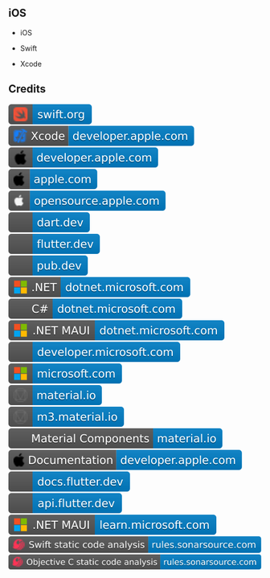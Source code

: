 iOS
---

- iOS

- Swift

- Xcode

Credits
-------
[![image](
Credits/swift.org.svg)](https://swift.org/)  
[![image](
Credits/Xcode-developer.apple.com.svg)](https://developer.apple.com/xcode/)  
[![image](
Credits/developer.apple.com.svg)](https://developer.apple.com/)  
[![image](
Credits/apple.com.svg)](https://apple.com/)  
[![image](
Credits/opensource.apple.com.svg)](https://opensource.apple.com/)  
[![image](
Credits/dart.dev.svg)](https://dart.dev/)  
[![image](
Credits/flutter.dev.svg)](https://flutter.dev/)  
[![image](
Credits/pub.dev.svg)](https://pub.dev/)  
[![image](
Credits/CS.NET-dotnet.microsoft.com.svg)](https://dotnet.microsoft.com/)  
[![image](
Credits/CS-dotnet.microsoft.com.svg)](https://dotnet.microsoft.com/languages/csharp/)<!--[![image](
Credits/CS.NETdotnet.microsoft.com.svg)](https://dotnet.microsoft.com/languages/csharp/)-->  
[![image](
Credits/CS.NET-MAUI-dotnet.microsoft.com.svg)](https://dotnet.microsoft.com/apps/maui)<!--[![image](
Credits/dotnet.microsoft.com.svg)](https://dotnet.microsoft.com/)-->  
[![image](
Credits/developer.microsoft.com.svg)](https://developer.microsoft.com/)  
[![image](
Credits/microsoft.com.svg)](https://microsoft.com/)  
[![image](
Credits/material.io.svg)](https://material.io/)  
[![image](
Credits/m3.material.io.svg)](https://m3.material.io/)  
[![image](
Credits/Material-Components-material.io.svg)](https://m3.material.io/components/)  
[![image](
Credits/Documentation-developer.apple.com.svg)](https://developer.apple.com/documentation/)  
[![image](
Credits/docs.flutter.dev.svg)](https://docs.flutter.dev/)  
[![image](
Credits/api.flutter.dev.svg)](https://api.flutter.dev/)  
[![image](
Credits/CS.NET-MAUI-learn.microsoft.com.svg)](https://learn.microsoft.com/dotnet/maui/)<!--[![image](
Credits/learn.microsoft.com.svg)](https://learn.microsoft.com/)-->   
[![image](
Credits/Swift-static-code-analysis-rules.sonarsource.com.svg)](https://rules.sonarsource.com/swift/)  
[![image](
Credits/Objective-C-static-code-analysis-rules.sonarsource.com.svg)](https://rules.sonarsource.com/objective-c/)